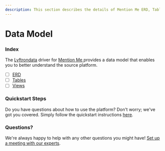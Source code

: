 ```yaml
---
description: This section describes the details of Mention Me ERD, Tables, and Views.
---
```


# Data Model

### Index

The  [Lyftrondata](https://www.lyftrondata.com/) driver for [Mention Me](https://www.lyftrondata.com/integration/mention-me/)[ ](https://www.lyftrondata.com/integration/mention-me/)provides a data model that enables you to better understand the source platform.

* [ ] [ERD](../../../marketing-analytics/mention-me/data-model/erd.md)
* [ ] [Tables](../../../marketing-analytics/mention-me/data-model/tables.md)
* [ ] [Views](../../../marketing-analytics/mention-me/data-model/views.md)

### Quickstart Steps

Do you have questions about how to use the platform? Don't worry; we've got you covered. Simply follow the quickstart instructions [here](../../../../quickstart-steps.md).

### Questions? <a href="#questions" id="questions"></a>

We're always happy to help with any other questions you might have! [Set up a meeting with our experts](https://www.lyftrondata.com/book-a-meeting/).

